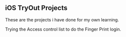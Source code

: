 
## iOS TryOut Projects

These are the projects i have done for my own learning.

Trying the Access control list to do the Finger Print login.
